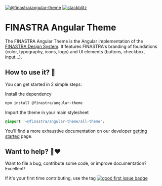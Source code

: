 [![@finastra/angular-theme](https://img.shields.io/npm/v/@finastra/angular-theme?label=angular-theme&style=flat-square)](https://www.npmjs.com/package/@finastra/angular-theme)
[![stackblitz](https://img.shields.io/badge/stackblitz-ffdcbot-brightgreen?style=flat-square)](https://stackblitz.com/@ffdcbot)

# FINASTRA Angular Theme

The FINASTRA Angular Theme is the Angular implementation of the [FINASTRA Design System](https://design.fusionfabric.cloud). It features FINASTRA's branding of foundations (color, typography, icons, logo) and UI elements (buttons, checkbox, input...).

## How to use it? 🤔

You can get started in 2 simple steps:

Install the dependency

```Bash
npm install @finastra/angular-theme
```

Import the theme in your main stylesheet

```SCSS
@import '~@finastra/angular-theme/all-theme';
```

You'll find a more exhaustive documentation on our developer [getting started](https://design.fusionfabric.cloud/get-started/developers) page.

## Want to help? 🤗❤️

Want to file a bug, contribute some code, or improve documentation?
Excellent!

If it's your first time contributing, use the tag [![good first issue badge](https://img.shields.io/badge/-good%20first%20issue-blueviolet?style=flat-square)](https://github.com/finastra/finastra-design-system/issues?q=is%3Aissue+is%3Aopen+label%3A%22good+first+issue%22)
